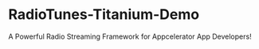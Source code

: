 RadioTunes-Titanium-Demo
========================

A Powerful Radio Streaming Framework for Appcelerator App Developers!